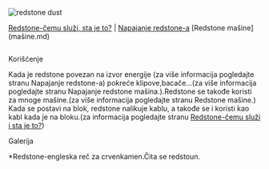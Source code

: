 ![redstone dust](http://images3.wikia.nocookie.net/__cb20110629043454/minecraft/images/e/eb/Redstonedust.png)

[Redstone-čemu služi, sta je to?](Redstone.md) | [Napajanje redstone-a](Napajanje.md) [Redstone mašine] (mašine.md)


     
![]()
  
Korišćenje

Kada je redstone povezan na izvor energije (za više informacija pogledajte stranu Napajanje redstone-a)  pokreće klipove,bacače...(za više informacija pogledajte stranu Napajanje redstone mašina.).Redstone se takođe koristi za mnoge mašine.(za više informacija pogledajte stranu Redstone mašine.) 
Kada se postavi na blok, redstone nalikuje kablu, a takođe se i koristi kao kabl kada je na bloku.(za informacija pogledajte stranu [Redstone-čemu služi i sta je to?](Redstone.md))

Galerija



*Redstone-engleska reč za crvenkamen.Čita se redstoun.